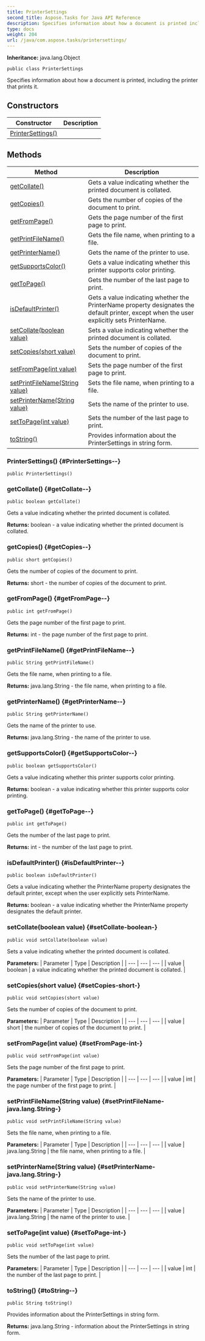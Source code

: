 ```yaml
---
title: PrinterSettings
second_title: Aspose.Tasks for Java API Reference
description: Specifies information about how a document is printed including the printer that prints it.
type: docs
weight: 204
url: /java/com.aspose.tasks/printersettings/
---
```


**Inheritance:**
java.lang.Object
```
public class PrinterSettings
```

Specifies information about how a document is printed, including the printer that prints it.
## Constructors

| Constructor | Description |
| --- | --- |
| [PrinterSettings()](#PrinterSettings--) |  |
## Methods

| Method | Description |
| --- | --- |
| [getCollate()](#getCollate--) | Gets a value indicating whether the printed document is collated. |
| [getCopies()](#getCopies--) | Gets the number of copies of the document to print. |
| [getFromPage()](#getFromPage--) | Gets the page number of the first page to print. |
| [getPrintFileName()](#getPrintFileName--) | Gets the file name, when printing to a file. |
| [getPrinterName()](#getPrinterName--) | Gets the name of the printer to use. |
| [getSupportsColor()](#getSupportsColor--) | Gets a value indicating whether this printer supports color printing. |
| [getToPage()](#getToPage--) | Gets the number of the last page to print. |
| [isDefaultPrinter()](#isDefaultPrinter--) | Gets a value indicating whether the PrinterName property designates the default printer, except when the user explicitly sets PrinterName. |
| [setCollate(boolean value)](#setCollate-boolean-) | Sets a value indicating whether the printed document is collated. |
| [setCopies(short value)](#setCopies-short-) | Sets the number of copies of the document to print. |
| [setFromPage(int value)](#setFromPage-int-) | Sets the page number of the first page to print. |
| [setPrintFileName(String value)](#setPrintFileName-java.lang.String-) | Sets the file name, when printing to a file. |
| [setPrinterName(String value)](#setPrinterName-java.lang.String-) | Sets the name of the printer to use. |
| [setToPage(int value)](#setToPage-int-) | Sets the number of the last page to print. |
| [toString()](#toString--) | Provides information about the PrinterSettings in string form. |
### PrinterSettings() {#PrinterSettings--}
```
public PrinterSettings()
```


### getCollate() {#getCollate--}
```
public boolean getCollate()
```


Gets a value indicating whether the printed document is collated.

**Returns:**
boolean - a value indicating whether the printed document is collated.
### getCopies() {#getCopies--}
```
public short getCopies()
```


Gets the number of copies of the document to print.

**Returns:**
short - the number of copies of the document to print.
### getFromPage() {#getFromPage--}
```
public int getFromPage()
```


Gets the page number of the first page to print.

**Returns:**
int - the page number of the first page to print.
### getPrintFileName() {#getPrintFileName--}
```
public String getPrintFileName()
```


Gets the file name, when printing to a file.

**Returns:**
java.lang.String - the file name, when printing to a file.
### getPrinterName() {#getPrinterName--}
```
public String getPrinterName()
```


Gets the name of the printer to use.

**Returns:**
java.lang.String - the name of the printer to use.
### getSupportsColor() {#getSupportsColor--}
```
public boolean getSupportsColor()
```


Gets a value indicating whether this printer supports color printing.

**Returns:**
boolean - a value indicating whether this printer supports color printing.
### getToPage() {#getToPage--}
```
public int getToPage()
```


Gets the number of the last page to print.

**Returns:**
int - the number of the last page to print.
### isDefaultPrinter() {#isDefaultPrinter--}
```
public boolean isDefaultPrinter()
```


Gets a value indicating whether the PrinterName property designates the default printer, except when the user explicitly sets PrinterName.

**Returns:**
boolean - a value indicating whether the PrinterName property designates the default printer.
### setCollate(boolean value) {#setCollate-boolean-}
```
public void setCollate(boolean value)
```


Sets a value indicating whether the printed document is collated.

**Parameters:**
| Parameter | Type | Description |
| --- | --- | --- |
| value | boolean | a value indicating whether the printed document is collated. |

### setCopies(short value) {#setCopies-short-}
```
public void setCopies(short value)
```


Sets the number of copies of the document to print.

**Parameters:**
| Parameter | Type | Description |
| --- | --- | --- |
| value | short | the number of copies of the document to print. |

### setFromPage(int value) {#setFromPage-int-}
```
public void setFromPage(int value)
```


Sets the page number of the first page to print.

**Parameters:**
| Parameter | Type | Description |
| --- | --- | --- |
| value | int | the page number of the first page to print. |

### setPrintFileName(String value) {#setPrintFileName-java.lang.String-}
```
public void setPrintFileName(String value)
```


Sets the file name, when printing to a file.

**Parameters:**
| Parameter | Type | Description |
| --- | --- | --- |
| value | java.lang.String | the file name, when printing to a file. |

### setPrinterName(String value) {#setPrinterName-java.lang.String-}
```
public void setPrinterName(String value)
```


Sets the name of the printer to use.

**Parameters:**
| Parameter | Type | Description |
| --- | --- | --- |
| value | java.lang.String | the name of the printer to use. |

### setToPage(int value) {#setToPage-int-}
```
public void setToPage(int value)
```


Sets the number of the last page to print.

**Parameters:**
| Parameter | Type | Description |
| --- | --- | --- |
| value | int | the number of the last page to print. |

### toString() {#toString--}
```
public String toString()
```


Provides information about the PrinterSettings in string form.

**Returns:**
java.lang.String - information about the PrinterSettings in string form.
